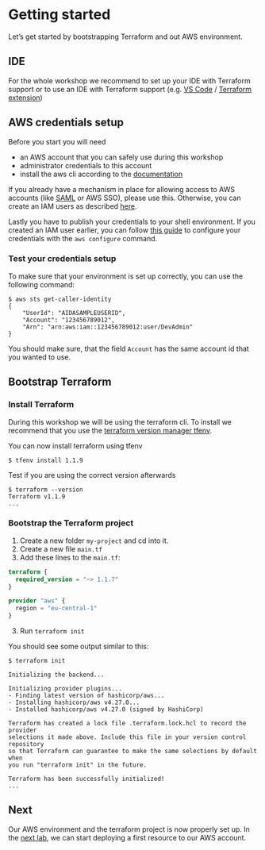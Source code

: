 # Getting started

Let’s get started by bootstrapping Terraform and out AWS environment.

## IDE
For the whole workshop we recommend to set up your IDE with Terraform support or to use an IDE with Terraform support
(e.g. [VS Code](https://code.visualstudio.com/) / [Terraform extension](https://marketplace.visualstudio.com/items?itemName=HashiCorp.terraform))

## AWS credentials setup

Before you start you will need

- an AWS account that you can safely use during this workshop
- administrator credentials to this account
- install the aws cli according to the [documentation](https://docs.aws.amazon.com/cli/latest/userguide/getting-started-install.html)
 
If you already have a mechanism in place for allowing access to AWS accounts (like [SAML](https://cloud.nwse.io/how-to/getting-started/login.html#terminal-cli) or AWS SSO), please use this. 
Otherwise, you can create an IAM users as described [here](https://docs.aws.amazon.com/cli/latest/userguide/getting-started-prereqs.html#getting-started-prereqs-iam).

Lastly you have to publish your credentials to your shell environment. If you created an IAM user earlier, 
you can follow [this guide](https://docs.aws.amazon.com/cli/latest/userguide/cli-configure-files.html#cli-configure-files-methods) 
to configure your credentials with the `aws configure` command.

### Test your credentials setup

To make sure that your environment is set up correctly, you can use the following command:

```shell
$ aws sts get-caller-identity
{
    "UserId": "AIDASAMPLEUSERID",
    "Account": "123456789012",
    "Arn": "arn:aws:iam::123456789012:user/DevAdmin"
}
```
 
You should make sure, that the field `Account` has the same account id that you wanted to use.

## Bootstrap Terraform

### Install Terraform

During this workshop we will be using the terraform cli. To install we recommend that you use the 
[terraform version manager tfenv](https://github.com/tfutils/tfenv).

You can now install terraform using tfenv

```shell
$ tfenv install 1.1.9
```

Test if you are using the correct version afterwards

```shell
$ terraform --version
Terraform v1.1.9
...
```

### Bootstrap the Terraform project

1. Create a new folder `my-project` and cd into it.
1. Create a new file `main.tf`
2. Add these lines to the `main.tf`:
  ```tf
  terraform {
    required_version = "~> 1.1.7"
  }

  provider "aws" {
    region = "eu-central-1"
  }
  ```
3. Run `terraform init`

You should see some output similar to this:
```shell
$ terraform init

Initializing the backend...

Initializing provider plugins...
- Finding latest version of hashicorp/aws...
- Installing hashicorp/aws v4.27.0...
- Installed hashicorp/aws v4.27.0 (signed by HashiCorp)

Terraform has created a lock file .terraform.lock.hcl to record the provider
selections it made above. Include this file in your version control repository
so that Terraform can guarantee to make the same selections by default when
you run "terraform init" in the future.

Terraform has been successfully initialized!
...
```
## Next

Our AWS environment and the terraform project is now properly set up. In the [next lab](../1-getting-started/), we can start deploying a first resource to our AWS account.
